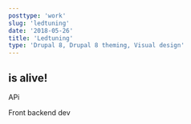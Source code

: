 ```yaml
---
posttype: 'work'
slug: 'ledtuning'
date: '2018-05-26'
title: 'Ledtuning'
type: 'Drupal 8, Drupal 8 theming, Visual design'
---
```


## is alive!

APi

Front backend dev
